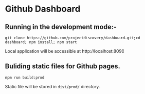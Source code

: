 # Github Dashboard

## Running in the development mode:-

```
git clone https://github.com/projectdiscovery/dashboard.git;cd dashboard; npm install; npm start
```

Local application will be accessible at http://localhost:8090


## Buliding static files for Github pages.


```
npm run build:prod
```

Static file will be stored in `dist/prod/` directory. 
